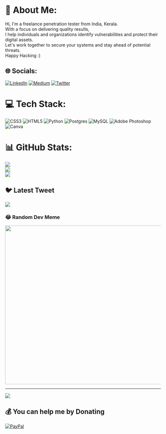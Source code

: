 # 💫 About Me:
Hi, I'm a freelance penetration tester from India, Kerala.<br>With a focus on delivering quality results,<br>I help individuals and organizations identify vulnerabilities and protect their digital assets.<br>Let's work together to secure your systems and stay ahead of potential threats.<br>Happy Hacking  :)


## 🌐 Socials:
 [![LinkedIn](https://img.shields.io/badge/LinkedIn-%230077B5.svg?logo=linkedin&logoColor=white)](https://www.linkedin.com/in/ashfaque-jahan-2375b2227) [![Medium](https://img.shields.io/badge/Medium-12100E?logo=medium&logoColor=white)](https://medium.com/@@ashfquejahan5) [![Twitter](https://img.shields.io/badge/Twitter-%231DA1F2.svg?logo=Twitter&logoColor=white)](https://twitter.com/jahanaj707) 

# 💻 Tech Stack:
![CSS3](https://img.shields.io/badge/css3-%231572B6.svg?style=flat&logo=css3&logoColor=white) ![HTML5](https://img.shields.io/badge/html5-%23E34F26.svg?style=flat&logo=html5&logoColor=white) ![Python](https://img.shields.io/badge/python-3670A0?style=flat&logo=python&logoColor=ffdd54) ![Postgres](https://img.shields.io/badge/postgres-%23316192.svg?style=flat&logo=postgresql&logoColor=white) ![MySQL](https://img.shields.io/badge/mysql-%2300f.svg?style=flat&logo=mysql&logoColor=white) ![Adobe Photoshop](https://img.shields.io/badge/adobephotoshop-%2331A8FF.svg?style=flat&logo=adobephotoshop&logoColor=white) ![Canva](https://img.shields.io/badge/Canva-%2300C4CC.svg?style=flat&logo=Canva&logoColor=white)
# 📊 GitHub Stats:
![](https://github-readme-stats.vercel.app/api?username=ajdq707&theme=vue-dark&hide_border=false&include_all_commits=false&count_private=false)<br/>
![](https://github-readme-streak-stats.herokuapp.com/?user=ajdq707&theme=vue-dark&hide_border=false)<br/>
![](https://github-readme-stats.vercel.app/api/top-langs/?username=ajdq707&theme=vue-dark&hide_border=false&include_all_commits=false&count_private=false&layout=compact)

## 🐦 Latest Tweet
[![](https://gtce.itsvg.in/api?username=jahanaj707)](https://github.com/VishwaGauravIn/github-twitter-card-embed)

### 😂 Random Dev Meme
<img src="https://random-memer.herokuapp.com/" width="512px"/>

---
[![](https://visitcount.itsvg.in/api?id=ajdq707&icon=1&color=0)](https://visitcount.itsvg.in)

  ## 💰 You can help me by Donating
  [![PayPal](https://img.shields.io/badge/PayPal-00457C?style=for-the-badge&logo=paypal&logoColor=white)](https://paypal.me/jahanaj707) 

  
<!-- Proudly created with GPRM ( https://gprm.itsvg.in ) -->
